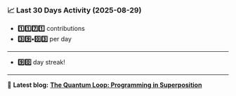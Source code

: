 <!--START_STATS-->
### 📈 Last 30 Days Activity (2025-08-29)  
- **1️⃣1️⃣7️⃣1️⃣** contributions  
- **3️⃣9️⃣•0️⃣3️⃣** per day
---
- **9️⃣0️⃣** day streak!
---
📝 **Latest blog:** [**The Quantum Loop: Programming in Superposition**](https://andriak.com/blog/quantum-loop)
<!--END_STATS-->
